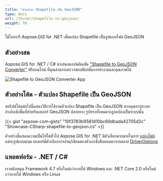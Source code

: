 ```yaml
---
title: "ตัวแปลง Shapefile เป็น GeoJSON"
type: docs
url: /th/net/shapefile-to-geojson/
weight: 70
---
```


ใช้ไลบรารี Aspose.GIS for .NET เพื่อแปลง Shapefile เป็นรูปแบบไฟล์ GeoJSON

## **ตัวอย่างสด**

Aspose.GIS for .NET / C# นำเสนอแอปพลิเคชัน ["Shapefile to GeoJSON Converter"](https://products.aspose.app/gis/conversion/shapefile-to-geojson) ฟรีออนไลน์ ที่คุณสามารถตรวจสอบฟังก์ชันการทำงานและคุณภาพได้

![Shapefile to GeoJSON Converter App](conversion.png)

## **ตัวอย่างโค้ด - ตัวแปลง Shapefile เป็น GeoJSON**

สคริปต์โค้ดต่อไปนี้แสดงวิธีการใช้งานตัวแปลง Shapefile เป็น GeoJSON หากคุณระบุระบบอ้างอิงเชิงพื้นที่สำหรับเลเยอร์ GeoJSON ปลายทาง รูปทรงทั้งหมดจะถูกแปลงเป็นระบบนั้น

{{< gist "aspose-com-gists" "10f3783b9581d10bc69dbada42705d2c" "Showcase-CSharp-shapefile-to-geojson.cs" >}}

ตัวอย่างนี้แสดงความเป็นไปได้ทั่วไป Aspose.GIS for .NET มีตัวเลือกมากมายในการ [แปลงไฟล์](https://docs.aspose.com/gis/net/vector-layers/) แต่ละรูปแบบตามเวกเตอร์มีตัวเลือกการอ่าน/เขียนของตัวเองซึ่งสืบทอดมาจากคลาส [DriverOptions](https://reference.aspose.com/gis/net/aspose.gis/driveroptions)

## **แพลตฟอร์ม - .NET / C#**

เราสนับสนุน Framework 4.7 หรือใหม่กว่าภายใต้ Windows และ .NET Core 2.0 หรือใหม่กว่าภายใต้ Windows หรือ Linux
